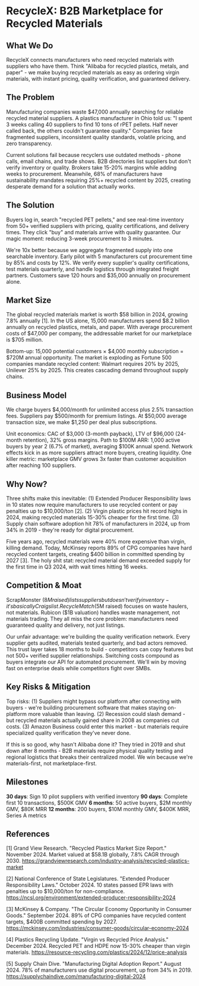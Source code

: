 # RecycleX: B2B Marketplace for Recycled Materials

## What We Do

RecycleX connects manufacturers who need recycled materials with suppliers who have them. Think "Alibaba for recycled plastics, metals, and paper" - we make buying recycled materials as easy as ordering virgin materials, with instant pricing, quality verification, and guaranteed delivery.

## The Problem

Manufacturing companies waste $47,000 annually searching for reliable recycled material suppliers. A plastics manufacturer in Ohio told us: "I spent 3 weeks calling 40 suppliers to find 10 tons of rPET pellets. Half never called back, the others couldn't guarantee quality." Companies face fragmented suppliers, inconsistent quality standards, volatile pricing, and zero transparency. 

Current solutions fail because recyclers use outdated methods - phone calls, email chains, and trade shows. B2B directories list suppliers but don't verify inventory or quality. Brokers take 15-20% margins while adding weeks to procurement. Meanwhile, 68% of manufacturers have sustainability mandates requiring 25%+ recycled content by 2025, creating desperate demand for a solution that actually works.

## The Solution

Buyers log in, search "recycled PET pellets," and see real-time inventory from 50+ verified suppliers with pricing, quality certifications, and delivery times. They click "buy" and materials arrive with quality guarantee. Our magic moment: reducing 3-week procurement to 3 minutes.

We're 10x better because we aggregate fragmented supply into one searchable inventory. Early pilot with 5 manufacturers cut procurement time by 85% and costs by 12%. We verify every supplier's quality certifications, test materials quarterly, and handle logistics through integrated freight partners. Customers save 120 hours and $35,000 annually on procurement alone.

## Market Size

The global recycled materials market is worth $58 billion in 2024, growing 7.8% annually [1]. In the US alone, 15,000 manufacturers spend $8.2 billion annually on recycled plastics, metals, and paper. With average procurement costs of $47,000 per company, the addressable market for our marketplace is $705 million.

Bottom-up: 15,000 potential customers × $4,000 monthly subscription = $720M annual opportunity. The market is exploding as Fortune 500 companies mandate recycled content: Walmart requires 20% by 2025, Unilever 25% by 2025. This creates cascading demand throughout supply chains.

## Business Model

We charge buyers $4,000/month for unlimited access plus 2.5% transaction fees. Suppliers pay $500/month for premium listings. At $50,000 average transaction size, we make $1,250 per deal plus subscriptions.

Unit economics: CAC of $3,000 (3-month payback), LTV of $96,000 (24-month retention), 32% gross margins. Path to $100M ARR: 1,000 active buyers by year 2 (6.7% of market), averaging $100K annual spend. Network effects kick in as more suppliers attract more buyers, creating liquidity. One killer metric: marketplace GMV grows 3x faster than customer acquisition after reaching 100 suppliers.

## Why Now?

Three shifts make this inevitable: (1) Extended Producer Responsibility laws in 10 states now require manufacturers to use recycled content or pay penalties up to $10,000/ton [2]. (2) Virgin plastic prices hit record highs in 2024, making recycled materials 15-30% cheaper for the first time. (3) Supply chain software adoption hit 78% of manufacturers in 2024, up from 34% in 2019 - they're ready for digital procurement.

Five years ago, recycled materials were 40% more expensive than virgin, killing demand. Today, McKinsey reports 89% of CPG companies have hard recycled content targets, creating $400 billion in committed spending by 2027 [3]. The holy shit stat: recycled material demand exceeded supply for the first time in Q3 2024, with wait times hitting 16 weeks.

## Competition & Moat

ScrapMonster ($8M raised) lists suppliers but doesn't verify inventory - it's basically Craigslist. RecycleMatch ($5M raised) focuses on waste haulers, not materials. Rubicon ($1B valuation) handles waste management, not materials trading. They all miss the core problem: manufacturers need guaranteed quality and delivery, not just listings.

Our unfair advantage: we're building the quality verification network. Every supplier gets audited, materials tested quarterly, and bad actors removed. This trust layer takes 18 months to build - competitors can copy features but not 500+ verified supplier relationships. Switching costs compound as buyers integrate our API for automated procurement. We'll win by moving fast on enterprise deals while competitors fight over SMBs.

## Key Risks & Mitigation

Top risks: (1) Suppliers might bypass our platform after connecting with buyers - we're building procurement software that makes staying on-platform more valuable than leaving. (2) Recession could slash demand - but recycled materials actually gained share in 2008 as companies cut costs. (3) Amazon Business could enter this market - but materials require specialized quality verification they've never done.

If this is so good, why hasn't Alibaba done it? They tried in 2019 and shut down after 8 months - B2B materials require physical quality testing and regional logistics that breaks their centralized model. We win because we're materials-first, not marketplace-first.

## Milestones

**30 days**: Sign 10 pilot suppliers with verified inventory
**90 days**: Complete first 10 transactions, $500K GMV
**6 months**: 50 active buyers, $2M monthly GMV, $80K MRR
**12 months**: 200 buyers, $10M monthly GMV, $400K MRR, Series A metrics

## References

[1] Grand View Research. "Recycled Plastics Market Size Report." November 2024. Market valued at $58.1B globally, 7.8% CAGR through 2030. https://grandviewresearch.com/industry-analysis/recycled-plastics-market

[2] National Conference of State Legislatures. "Extended Producer Responsibility Laws." October 2024. 10 states passed EPR laws with penalties up to $10,000/ton for non-compliance. https://ncsl.org/environment/extended-producer-responsibility-2024

[3] McKinsey & Company. "The Circular Economy Opportunity in Consumer Goods." September 2024. 89% of CPG companies have recycled content targets, $400B committed spending by 2027. https://mckinsey.com/industries/consumer-goods/circular-economy-2024

[4] Plastics Recycling Update. "Virgin vs Recycled Price Analysis." December 2024. Recycled PET and HDPE now 15-30% cheaper than virgin materials. https://resource-recycling.com/plastics/2024/12/price-analysis

[5] Supply Chain Dive. "Manufacturing Digital Adoption Report." August 2024. 78% of manufacturers use digital procurement, up from 34% in 2019. https://supplychaindive.com/manufacturing-digital-2024
